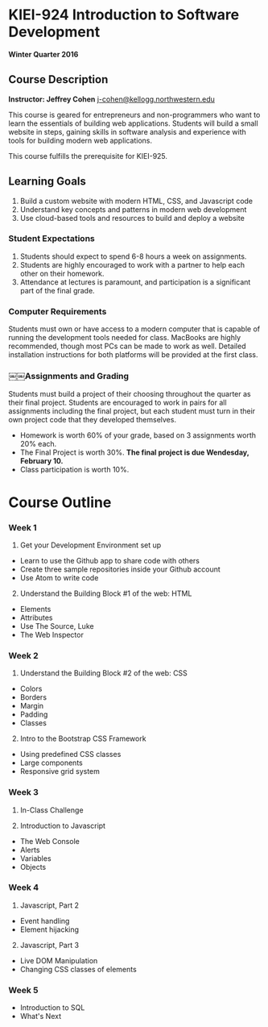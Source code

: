 # KIEI-924 Introduction to Software Development
**Winter Quarter 2016**

## Course Description
**Instructor: Jeffrey Cohen** j-cohen@kellogg.northwestern.edu

This course is geared for entrepreneurs and non-programmers who want to learn the essentials of building web applications. Students will build a small website in steps, gaining skills in software analysis and experience with tools for building modern web applications.

This course fulfills the prerequisite for KIEI-925. 

## Learning Goals
1. Build a custom website with modern HTML, CSS, and Javascript code
2. Understand key concepts and patterns in modern web development
3. Use cloud-based tools and resources to build and deploy a website

### Student Expectations

1. Students should expect to spend 6-8 hours a week on assignments. 
2. Students are highly encouraged to work with a partner to help each other on their homework.
2. Attendance at lectures is paramount, and participation is a significant part of the final grade.

### Computer Requirements
Students must own or have access to a modern computer that is capable of running the development tools needed for class. MacBooks are highly recommended, though most PCs can be made to work as well. Detailed installation instructions for both platforms will be provided at the first class.

### ￼￼Assignments and Grading
Students must build a project of their choosing throughout the quarter as their final project. Students are encouraged to work in pairs for all assignments including the final project, but each student must turn in their own project code that they developed themselves.

* Homework is worth 60% of your grade, based on 3 assignments worth 20% each.
* The Final Project is worth 30%. **The final project is due Wendesday, February 10.**
* Class participation is worth 10%.

# Course Outline

### Week 1

1. Get your Development Environment set up
 * Learn to use the Github app to share code with others
 * Create three sample repositories inside your Github account
 * Use Atom to write code
2. Understand the Building Block #1 of the web: HTML
  * Elements
  * Attributes
  * Use The Source, Luke
  * The Web Inspector
  

### Week 2

1. Understand the Building Block #2 of the web: CSS
  * Colors
  * Borders
  * Margin
  * Padding
  * Classes
2. Intro to the Bootstrap CSS Framework
  * Using predefined CSS classes
  * Large components
  * Responsive grid system

### Week 3

1. In-Class Challenge

2. Introduction to Javascript
  * The Web Console
  * Alerts
  * Variables
  * Objects
  
### Week 4

1. Javascript, Part 2
  * Event handling
  * Element hijacking
2. Javascript, Part 3
  * Live DOM Manipulation
  * Changing CSS classes of elements

### Week 5

* Introduction to SQL
* What's Next
